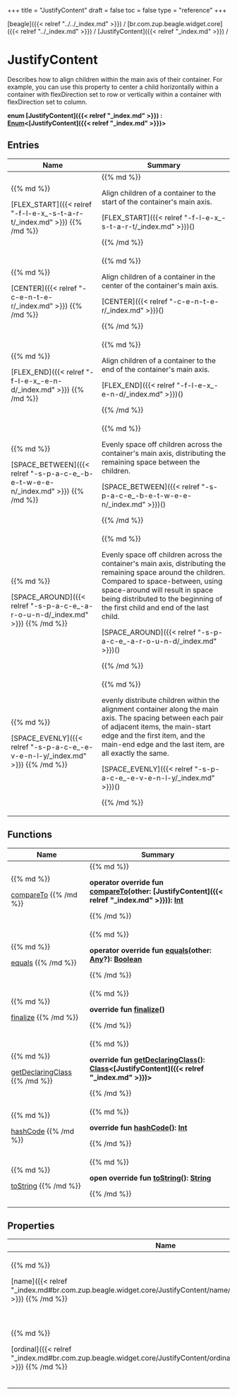 +++
title = "JustifyContent"
draft = false
toc = false
type = "reference"
+++

[beagle]({{< relref "../../_index.md" >}}) / [br.com.zup.beagle.widget.core]({{< relref "../_index.md" >}}) / [JustifyContent]({{< relref "_index.md" >}}) / 



# JustifyContent  
  

Describes how to align children within the main axis of their container. For example, you can use this property to center a child horizontally within a container with flexDirection set to row or vertically within a container with flexDirection set to column.

<b>enum [JustifyContent]({{< relref "_index.md" >}}) : [Enum](https://kotlinlang.org/api/latest/jvm/stdlib/kotlin/-enum/index.html)<[JustifyContent]({{< relref "_index.md" >}})> </b>   


## Entries  
<table>
  
<thead>
<tr>
<th>
Name  
</th>
<th>
Summary  
</th>
  
</tr>
</thead>
<tbody>
<tr>
<td>
{{% md %}}

[FLEX_START]({{< relref "-f-l-e-x_-s-t-a-r-t/_index.md" >}})
{{% /md %}}
</td>
<td>
{{% md %}}

  

Align children of a container to the start of the container's main axis.

[FLEX_START]({{< relref "-f-l-e-x_-s-t-a-r-t/_index.md" >}})()  
  
   

{{% /md %}}
</td>
</tr>

<tr>
<td>
{{% md %}}

[CENTER]({{< relref "-c-e-n-t-e-r/_index.md" >}})
{{% /md %}}
</td>
<td>
{{% md %}}

  

Align children of a container in the center of the container's main axis.

[CENTER]({{< relref "-c-e-n-t-e-r/_index.md" >}})()  
  
   

{{% /md %}}
</td>
</tr>

<tr>
<td>
{{% md %}}

[FLEX_END]({{< relref "-f-l-e-x_-e-n-d/_index.md" >}})
{{% /md %}}
</td>
<td>
{{% md %}}

  

Align children of a container to the end of the container's main axis.

[FLEX_END]({{< relref "-f-l-e-x_-e-n-d/_index.md" >}})()  
  
   

{{% /md %}}
</td>
</tr>

<tr>
<td>
{{% md %}}

[SPACE_BETWEEN]({{< relref "-s-p-a-c-e_-b-e-t-w-e-e-n/_index.md" >}})
{{% /md %}}
</td>
<td>
{{% md %}}

  

Evenly space off children across the container's main axis, distributing the remaining space between the children.

[SPACE_BETWEEN]({{< relref "-s-p-a-c-e_-b-e-t-w-e-e-n/_index.md" >}})()  
  
   

{{% /md %}}
</td>
</tr>

<tr>
<td>
{{% md %}}

[SPACE_AROUND]({{< relref "-s-p-a-c-e_-a-r-o-u-n-d/_index.md" >}})
{{% /md %}}
</td>
<td>
{{% md %}}

  

Evenly space off children across the container's main axis, distributing the remaining space around the children. Compared to space-between, using space-around will result in space being distributed to the beginning of the first child and end of the last child.

[SPACE_AROUND]({{< relref "-s-p-a-c-e_-a-r-o-u-n-d/_index.md" >}})()  
  
   

{{% /md %}}
</td>
</tr>

<tr>
<td>
{{% md %}}

[SPACE_EVENLY]({{< relref "-s-p-a-c-e_-e-v-e-n-l-y/_index.md" >}})
{{% /md %}}
</td>
<td>
{{% md %}}

  

evenly distribute children within the alignment container along the main axis. The spacing between each pair of adjacent items, the main-start edge and the first item, and the main-end edge and the last item, are all exactly the same.

[SPACE_EVENLY]({{< relref "-s-p-a-c-e_-e-v-e-n-l-y/_index.md" >}})()  
  
   

{{% /md %}}
</td>
</tr>

</tbody>
</table>


## Functions  
<table>
  
<thead>
<tr>
<th>
Name  
</th>
<th>
Summary  
</th>
  
</tr>
</thead>
<tbody>
<tr>
<td>
{{% md %}}

[compareTo](https://kotlinlang.org/api/latest/jvm/stdlib/kotlin/-enum/compare-to.html)
{{% /md %}}
</td>
<td>
{{% md %}}

  
<b>operator override fun [compareTo](https://kotlinlang.org/api/latest/jvm/stdlib/kotlin/-enum/compare-to.html)(other: [JustifyContent]({{< relref "_index.md" >}})): [Int](https://kotlinlang.org/api/latest/jvm/stdlib/kotlin/-int/index.html)</b>  



{{% /md %}}
</td>
</tr>

<tr>
<td>
{{% md %}}

[equals](https://kotlinlang.org/api/latest/jvm/stdlib/kotlin/-enum/equals.html)
{{% /md %}}
</td>
<td>
{{% md %}}

  
<b>operator override fun [equals](https://kotlinlang.org/api/latest/jvm/stdlib/kotlin/-enum/equals.html)(other: [Any](https://kotlinlang.org/api/latest/jvm/stdlib/kotlin/-any/index.html)?): [Boolean](https://kotlinlang.org/api/latest/jvm/stdlib/kotlin/-boolean/index.html)</b>  



{{% /md %}}
</td>
</tr>

<tr>
<td>
{{% md %}}

[finalize](https://kotlinlang.org/api/latest/jvm/stdlib/kotlin/-enum/finalize.html)
{{% /md %}}
</td>
<td>
{{% md %}}

  
<b>override fun [finalize](https://kotlinlang.org/api/latest/jvm/stdlib/kotlin/-enum/finalize.html)()</b>  



{{% /md %}}
</td>
</tr>

<tr>
<td>
{{% md %}}

[getDeclaringClass](https://kotlinlang.org/api/latest/jvm/stdlib/kotlin/-enum/get-declaring-class.html)
{{% /md %}}
</td>
<td>
{{% md %}}

  
<b>override fun [getDeclaringClass](https://kotlinlang.org/api/latest/jvm/stdlib/kotlin/-enum/get-declaring-class.html)(): [Class](https://developer.android.com/reference/kotlin/java/lang/Class.html)<[JustifyContent]({{< relref "_index.md" >}})></b>  



{{% /md %}}
</td>
</tr>

<tr>
<td>
{{% md %}}

[hashCode](https://kotlinlang.org/api/latest/jvm/stdlib/kotlin/-enum/hash-code.html)
{{% /md %}}
</td>
<td>
{{% md %}}

  
<b>override fun [hashCode](https://kotlinlang.org/api/latest/jvm/stdlib/kotlin/-enum/hash-code.html)(): [Int](https://kotlinlang.org/api/latest/jvm/stdlib/kotlin/-int/index.html)</b>  



{{% /md %}}
</td>
</tr>

<tr>
<td>
{{% md %}}

[toString](https://kotlinlang.org/api/latest/jvm/stdlib/kotlin/-enum/to-string.html)
{{% /md %}}
</td>
<td>
{{% md %}}

  
<b>open override fun [toString](https://kotlinlang.org/api/latest/jvm/stdlib/kotlin/-enum/to-string.html)(): [String](https://kotlinlang.org/api/latest/jvm/stdlib/kotlin/-string/index.html)</b>  



{{% /md %}}
</td>
</tr>

</tbody>
</table>


## Properties  
<table>
  
<thead>
<tr>
<th>
Name  
</th>
<th>
Summary  
</th>
  
</tr>
</thead>
<tbody>
<tr>
<td>
{{% md %}}

[name]({{< relref "_index.md#br.com.zup.beagle.widget.core/JustifyContent/name/#/PointingToDeclaration/" >}})
{{% /md %}}
</td>
<td>
{{% md %}}

  <b>override val [name]({{< relref "_index.md#br.com.zup.beagle.widget.core/JustifyContent/name/#/PointingToDeclaration/" >}}): [String](https://kotlinlang.org/api/latest/jvm/stdlib/kotlin/-string/index.html)</b>   

{{% /md %}}
</td>
</tr>

<tr>
<td>
{{% md %}}

[ordinal]({{< relref "_index.md#br.com.zup.beagle.widget.core/JustifyContent/ordinal/#/PointingToDeclaration/" >}})
{{% /md %}}
</td>
<td>
{{% md %}}

  <b>override val [ordinal]({{< relref "_index.md#br.com.zup.beagle.widget.core/JustifyContent/ordinal/#/PointingToDeclaration/" >}}): [Int](https://kotlinlang.org/api/latest/jvm/stdlib/kotlin/-int/index.html)</b>   

{{% /md %}}
</td>
</tr>

</tbody>
</table>

